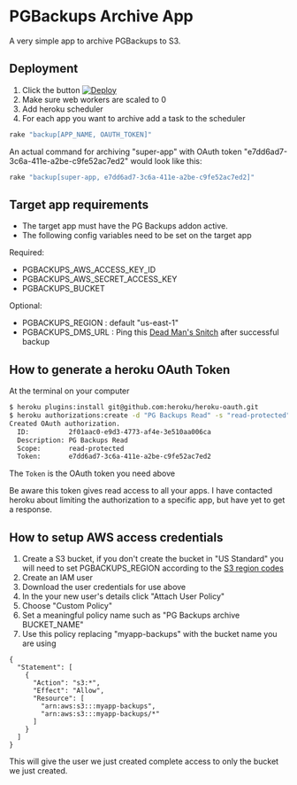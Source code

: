 # PGBackups Archive App

A very simple app to archive PGBackups to S3.

## Deployment

1. Click the button [![Deploy](https://www.herokucdn.com/deploy/button.png)](https://heroku.com/deploy)
2. Make sure web workers are scaled to 0
3. Add heroku scheduler
4. For each app you want to archive add a task to the scheduler

```bash
rake "backup[APP_NAME, OAUTH_TOKEN]"
```

An actual command for archiving "super-app" with OAuth token "e7dd6ad7-3c6a-411e-a2be-c9fe52ac7ed2"
would look like this:

```bash
rake "backup[super-app, e7dd6ad7-3c6a-411e-a2be-c9fe52ac7ed2]"
```

## Target app requirements

* The target app must have the PG Backups addon active.
* The following config variables need to be set on the target app

Required:

  * PGBACKUPS_AWS_ACCESS_KEY_ID
  * PGBACKUPS_AWS_SECRET_ACCESS_KEY
  * PGBACKUPS_BUCKET

Optional:

  * PGBACKUPS_REGION : default "us-east-1"
  * PGBACKUPS_DMS_URL : Ping this [Dead Man's Snitch](https://deadmanssnitch.com/) after successful backup

## How to generate a heroku OAuth Token

At the terminal on your computer

```bash
$ heroku plugins:install git@github.com:heroku/heroku-oauth.git
$ heroku authorizations:create -d "PG Backups Read" -s "read-protected"
Created OAuth authorization.
  ID:          2f01aac0-e9d3-4773-af4e-3e510aa006ca
  Description: PG Backups Read
  Scope:       read-protected
  Token:       e7dd6ad7-3c6a-411e-a2be-c9fe52ac7ed2
```

The `Token` is the OAuth token you need above

Be aware this token gives read access to all your apps.
I have contacted heroku about limiting the authorization to a specific app, but have yet to get a response.

## How to setup AWS access credentials

1. Create a S3 bucket, if you don't create the bucket in "US Standard" you will need to set PGBACKUPS_REGION according to the [S3 region codes](http://docs.aws.amazon.com/general/latest/gr/rande.html#s3_region)
2. Create an IAM user
3. Download the user credentials for use above
4. In the your new user's details click "Attach User Policy"
5. Choose "Custom Policy"
6. Set a meaningful policy name such as "PG Backups archive BUCKET_NAME"
7. Use this policy replacing "myapp-backups" with the bucket name you are using

```
{
  "Statement": [
    {
      "Action": "s3:*",
      "Effect": "Allow",
      "Resource": [
        "arn:aws:s3:::myapp-backups",
        "arn:aws:s3:::myapp-backups/*"
      ]
    }
  ]
}
```

This will give the user we just created complete access to only the bucket we just created.
